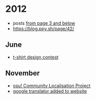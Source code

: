 # 2012

- posts [from page 3 and below](https://osu.ppy.sh/community/forums/9?sort=created&page=3#topics)
- https://blog.ppy.sh/page/42/

## June

- [t-shirt design contest](https://osu.ppy.sh/community/forums/topics/86971?n=1)

## November

- [osu! Community Localisation Project](https://osu.ppy.sh/community/forums/topics/104342?n=1)
- [google translator added to website](https://osu.ppy.sh/community/forums/topics/104883?n=1)

